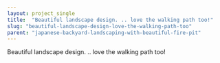 ```yaml
---
layout: project_single
title:  "Beautiful landscape design. .. love the walking path too!"
slug: "beautiful-landscape-design-love-the-walking-path-too"
parent: "japanese-backyard-landscaping-with-beautiful-fire-pit"
---
```

Beautiful landscape design. .. love the walking path too!